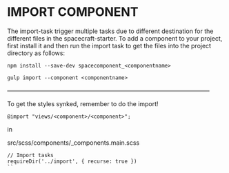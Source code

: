 #	IMPORT COMPONENT

The import-task trigger multiple tasks due to different destination 
for the different files in the spacecraft-starter. To add a
component to your project, first install it and then run the 
import task to get the files into the project directory as follows:

``npm install --save-dev spacecomponent_<componentname>``

``gulp import --component <componentname>``

–––––––––––––––––––––––––––––––––––––––––––––––––––––––––––––––––––

To get the styles synked, remember to do the import!

``@import "views/<component>/<component>";``

in

src/scss/components/_components.main.scss

```
// Import tasks
requireDir('../import', { recurse: true })
``